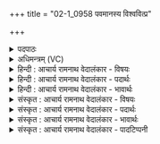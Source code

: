 +++
title = "02-1_0958 पवमानस्य विश्ववित्प्र"

+++
<details><summary>पदपाठः</summary>

प꣡वमा꣢꣯नस्य। वि꣣श्ववित्। विश्व। वित्। प्र꣢। ते꣣। स꣡र्गाः꣢꣯। अ꣣सृक्षत। सू꣡र्य꣢꣯स्य। इ꣣व। न꣢। र꣣श्म꣡यः꣢। ९५८।
</details>

<details><summary>अधिमन्त्रम् (VC)</summary>

- पवमानः सोमः
- कश्यपो मारीचः
- गायत्री
- षड्जः
</details>

<details><summary>हिन्दी : आचार्य रामनाथ वेदालंकार - विषयः</summary>

प्रारम्भ में परमात्मा का विषय कहते हैं।
</details>

<details><summary>हिन्दी : आचार्य रामनाथ वेदालंकार - पदार्थः</summary>

पदार्थान्वय -  हे (विश्ववित्) सर्वज्ञ, सर्वान्तर्यामिन् जगदीश्वर ! (पवमानस्य) पवित्रता देनेवाले (ते) आपकी (सर्गाः) पावन आनन्दधाराएँ (न) इस समय (सूर्यस्य) सूर्य की (रश्मयः इव) किरणों के समान (प्र असृक्षत) छूट रही हैं ॥१॥ यहाँ उपमालङ्कार है ॥१॥
</details>

<details><summary>हिन्दी : आचार्य रामनाथ वेदालंकार - भावार्थः</summary>

भावार्थ -  परमात्मा की सर्वज्ञता और सर्वव्यापकता का विचार करके मनुष्यों को पाप-विचारों तथा पाप-कर्मों से स्वयं को हटाकर सदा पवित्र अन्तःकरणवाला होना चाहिए ॥१॥
</details>

<details><summary>संस्कृत : आचार्य रामनाथ वेदालंकार - विषयः</summary>

तत्रादौ परमात्मविषयः प्रोच्यते।
</details>

<details><summary>संस्कृत : आचार्य रामनाथ वेदालंकार - पदार्थः</summary>

पदार्थान्वय -  हे (विश्ववित्) सर्वज्ञ, सर्वान्तर्यामिन् जगदीश्वर ! [विश्वं वेत्ति विश्वस्मिन् विद्यते इति वा विश्ववित्।] (पवमानस्य) पवित्रतां प्रयच्छतः (ते) तव (सर्गाः) पावन्य आनन्दधाराः (न२) सम्प्रति (सूर्यस्य) आदित्यस्य (रश्मयः इव) किरणाः इव (प्र असृक्षत) प्र सृज्यन्ते ॥१॥ अत्रोपमालङ्कारः ॥१॥
</details>

<details><summary>संस्कृत : आचार्य रामनाथ वेदालंकार - भावार्थः</summary>

भावार्थ -  परमात्मनः सर्वज्ञतां सर्वव्यापकतां च विचार्य मनुष्यैः पापविचारेभ्यः पापकर्मभ्यश्च स्वात्मानमपनीय सदा पवित्रान्तःकरणैर्भाव्यम् ॥१॥
</details>

<details><summary>संस्कृत : आचार्य रामनाथ वेदालंकार - पादटिप्पनी</summary>

टिप्पनी -   १. ऋ० ९।६४।७। २. न सम्प्रत्यर्थे—इति सा०।
</details>